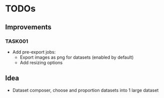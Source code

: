 # TODOs

## Improvements

### TASK001

- Add pre-export jobs:
  - Export images as png for datasets (enabled by default)
  - Add resizing options

## Idea

- Dataset composer, choose and proportion datasets into 1 large dataset
